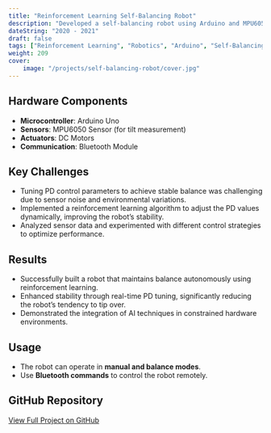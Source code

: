 ```yaml
---
title: "Reinforcement Learning Self-Balancing Robot"
description: "Developed a self-balancing robot using Arduino and MPU6050 sensor, leveraging reinforcement learning to maintain balance."
dateString: "2020 - 2021"
draft: false
tags: ["Reinforcement Learning", "Robotics", "Arduino", "Self-Balancing Robot"]
weight: 209
cover:
    image: "/projects/self-balancing-robot/cover.jpg"
---
```


## Hardware Components
- **Microcontroller**: Arduino Uno
- **Sensors**: MPU6050 Sensor (for tilt measurement)
- **Actuators**: DC Motors
- **Communication**: Bluetooth Module

## Key Challenges
- Tuning PD control parameters to achieve stable balance was challenging due to sensor noise and environmental variations.
- Implemented a reinforcement learning algorithm to adjust the PD values dynamically, improving the robot’s stability.
- Analyzed sensor data and experimented with different control strategies to optimize performance.

## Results
- Successfully built a robot that maintains balance autonomously using reinforcement learning.
- Enhanced stability through real-time PD tuning, significantly reducing the robot’s tendency to tip over.
- Demonstrated the integration of AI techniques in constrained hardware environments.

## Usage
- The robot can operate in **manual and balance modes**.
- Use **Bluetooth commands** to control the robot remotely.


## GitHub Repository
[View Full Project on GitHub](https://github.com/SamsonAjadalu/RL-Self-Balancing-Robot)
